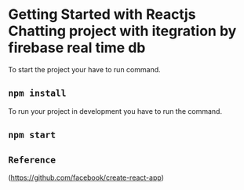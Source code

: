 # Getting Started with Reactjs Chatting project with itegration by firebase real time db

To start the project your have to run command.
## `npm install`

To run your project in development you have to run the command.
## `npm start`


## `Reference`
(https://github.com/facebook/create-react-app)
